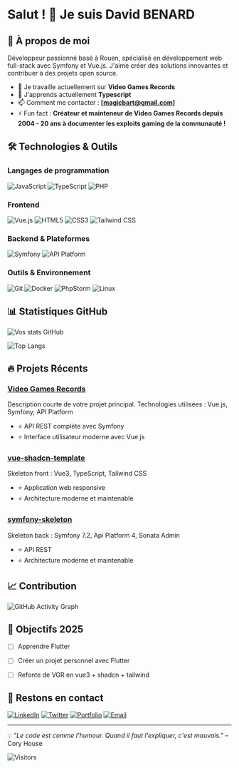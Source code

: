 # Salut ! 👋 Je suis David BENARD

## 🚀 À propos de moi

Développeur passionné basé à Rouen, spécialisé en développement web full-stack avec Symfony et Vue.js. J'aime créer des solutions innovantes et contribuer à des projets open source.

- 🔭 Je travaille actuellement sur **Video Games Records**
- 🌱 J'apprends actuellement **Typescript**
- 📫 Comment me contacter : **[magicbart@gmail.com]**
- ⚡ Fun fact : **Créateur et mainteneur de Video Games Records depuis 2004 - 20 ans à documenter les exploits gaming de la communauté !**

## 🛠️ Technologies & Outils

### Langages de programmation
![JavaScript](https://img.shields.io/badge/-JavaScript-F7DF1E?style=flat-square&logo=javascript&logoColor=black)
![TypeScript](https://img.shields.io/badge/-TypeScript-3178C6?style=flat-square&logo=typescript&logoColor=white)
![PHP](https://img.shields.io/badge/-PHP-777BB4?style=flat-square&logo=php&logoColor=white)

### Frontend
![Vue.js](https://img.shields.io/badge/-Vue.js-4FC08D?style=flat-square&logo=vue.js&logoColor=white)
![HTML5](https://img.shields.io/badge/-HTML5-E34F26?style=flat-square&logo=html5&logoColor=white)
![CSS3](https://img.shields.io/badge/-CSS3-1572B6?style=flat-square&logo=css3&logoColor=white)
![Tailwind CSS](https://img.shields.io/badge/-Tailwind%20CSS-06B6D4?style=flat-square&logo=tailwindcss&logoColor=white)

### Backend & Plateformes
![Symfony](https://img.shields.io/badge/-Symfony-000000?style=flat-square&logo=symfony&logoColor=white)
![API Platform](https://img.shields.io/badge/-API%20Platform-38A3A5?style=flat-square&logo=api&logoColor=white)

### Outils & Environnement
![Git](https://img.shields.io/badge/-Git-F05032?style=flat-square&logo=git&logoColor=white)
![Docker](https://img.shields.io/badge/-Docker-2496ED?style=flat-square&logo=docker&logoColor=white)
![PhpStorm](https://img.shields.io/badge/-PhpStorm-000000?style=flat-square&logo=phpstorm&logoColor=white)
![Linux](https://img.shields.io/badge/-Linux-FCC624?style=flat-square&logo=linux&logoColor=black)

## 📊 Statistiques GitHub

![Vos stats GitHub](https://github-readme-stats.vercel.app/api?username=magicbart&show_icons=true&theme=radical)

![Top Langs](https://github-readme-stats.vercel.app/api/top-langs/?username=magicbart&layout=compact&theme=radical)

## 🔥 Projets Récents

### [Video Games Records](https://gitlab.com/video-games-records/default)
Description courte de votre projet principal. Technologies utilisées : Vue.js, Symfony, API Platform
- ⭐ API REST complète avec Symfony
- ⭐ Interface utilisateur moderne avec Vue.js

### [vue-shadcn-template](https://github.com/projet-normandie/vue-shadcn-template)
Skeleton front : Vue3, TypeScript, Tailwind CSS
- ⭐ Application web responsive
- ⭐ Architecture moderne et maintenable

### [symfony-skeleton](https://github.com/projet-normandie/symfony-skeleton)
Skeleton back : Symfony 7.2, Api Platform 4, Sonata Admin
- ⭐ API REST
- ⭐ Architecture moderne et maintenable  

## 📈 Contribution

![GitHub Activity Graph](https://github-readme-activity-graph.vercel.app/graph?username=magicbart&theme=react-dark)

## 🎯 Objectifs 2025

- [ ] Apprendre Flutter
- [ ] Créer un projet personnel avec Flutter
- [ ] Refonte de VGR en vue3 + shadcn + tailwind


## 🤝 Restons en contact

[![LinkedIn](https://img.shields.io/badge/-LinkedIn-0077B5?style=flat-square&logo=linkedin&logoColor=white)](https://www.linkedin.com/in/david-benard-62581828/)
[![Twitter](https://img.shields.io/badge/-Twitter-1DA1F2?style=flat-square&logo=twitter&logoColor=white)](https://twitter.com/votre-handle)
[![Portfolio](https://img.shields.io/badge/-Portfolio-000000?style=flat-square&logo=react&logoColor=white)](https://www.vgr-magicbart.com/)
[![Email](https://img.shields.io/badge/-Email-D14836?style=flat-square&logo=gmail&logoColor=white)](mailto:magicbart@gmail.com)

---

💡 *"Le code est comme l'humour. Quand il faut l'expliquer, c'est mauvais."* – Cory House

![Visitors](https://visitor-badge.glitch.me/badge?page_id=magicbart.magicbart)

